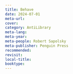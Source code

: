 ```yaml
---
title: Behave
date: 2024-07-01
meta-url: 
cover: 
category: AntiLibrary
meta-lang: 
meta-year: 
meta-people: Robert Sapolsky
meta-publisher: Penguin Press
recommended: 
revisit: 
local-title: 
booktype:
---
```

